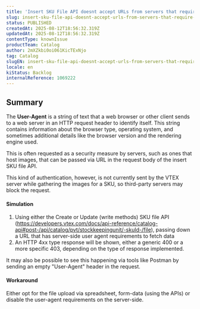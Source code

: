 ```yaml
---
title: 'Insert SKU File API doesnt accept URLs from servers that require "User-Agent" header'
slug: insert-sku-file-api-doesnt-accept-urls-from-servers-that-require-useragent-header
status: PUBLISHED
createdAt: 2025-08-12T18:56:32.319Z
updatedAt: 2025-08-12T18:56:32.319Z
contentType: knownIssue
productTeam: Catalog
author: 2mXZkbi0oi061KicTExNjo
tag: Catalog
slugEN: insert-sku-file-api-doesnt-accept-urls-from-servers-that-require-useragent-header
locale: en
kiStatus: Backlog
internalReference: 1069222
---
```


## Summary


The **User-Agent** is a string of text that a web browser or other client sends to a web server in an HTTP request header to identify itself. This string contains information about the browser type, operating system, and sometimes additional details like the browser version and the rendering engine used.

This is often requested as a security measure by servers, such as ones that host images, that can be passed via URL in the request body of the insert SKU file API.

This kind of authentication, however, is not currently sent by the VTEX server while gathering the images for a SKU, so third-party servers may block the request.



#### Simulation



1. Using either the Create or Update (write methods) SKU file API (https://developers.vtex.com/docs/api-reference/catalog-api#post-/api/catalog/pvt/stockkeepingunit/-skuId-/file), passing down a URL that has server-side user agent requirements to fetch data
2. An HTTP 4xx type response will be shown, either a generic 400 or a more specific 403, depending on the type of response implemented.

It may also be possible to see this happening via tools like Postman by sending an empty "User-Agent" header in the request.



#### Workaround


Either opt for the file upload via spreadsheet, form-data (using the APIs) or disable the user-agent requirements on the server-side.



